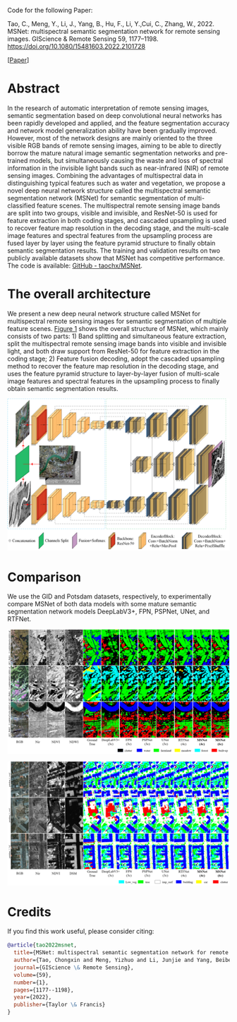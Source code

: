 Code for the following Paper:

Tao, C., Meng, Y., Li, J., Yang, B., Hu, F., Li, Y.,Cui, C., Zhang, W., 2022. MSNet: multispectral semantic segmentation network for remote sensing images. GIScience & Remote Sensing 59, 1177–1198. https://doi.org/10.1080/15481603.2022.2101728

[[Paper](https://www.tandfonline.com/doi/full/10.1080/15481603.2022.2101728)]

# Abstract

In the research of automatic interpretation of remote sensing images, semantic segmentation based on deep convolutional neural networks has been rapidly developed and applied, and the feature segmentation accuracy and network model generalization ability have been gradually improved. However, most of the network designs are mainly oriented to the three visible RGB bands of remote sensing images, aiming to be able to directly borrow the mature natural image semantic segmentation networks and pre-trained models, but simultaneously causing the waste and loss of spectral information in the invisible light bands such as near-infrared (NIR) of remote sensing images. Combining the advantages of multispectral data in distinguishing typical features such as water and vegetation, we propose a novel deep neural network structure called the multispectral semantic segmentation network (MSNet) for semantic segmentation of multi-classified feature scenes. The multispectral remote sensing image bands are split into two groups, visible and invisible, and ResNet-50 is used for feature extraction in both coding stages, and cascaded upsampling is used to recover feature map resolution in the decoding stage, and the multi-scale image features and spectral features from the upsampling process are fused layer by layer using the feature pyramid structure to finally obtain semantic segmentation results. The training and validation results on two publicly available datasets show that MSNet has competitive performance. The code is available: [GitHub - taochx/MSNet](https://github.com/taochx/MSNet).

# The overall architecture

We present a new deep neural network structure called MSNet for multispectral remote sensing images for semantic segmentation of multiple feature scenes. [Figure 1](https://www.tandfonline.com/doi/full/10.1080/15481603.2022.2101728#f0001) shows the overall structure of MSNet, which mainly consists of two parts: 1) Band splitting and simultaneous feature extraction, split the multispectral remote sensing image bands into visible and invisible light, and both draw support from ResNet-50 for feature extraction in the coding stage; 2) Feature fusion decoding, adopt the cascaded upsampling method to recover the feature map resolution in the decoding stage, and uses the feature pyramid structure to layer-by-layer fusion of multi-scale image features and spectral features in the upsampling process to finally obtain semantic segmentation results.

![fig1](/figs/fig1.png)

# Comparison

We use the GID and Potsdam datasets, respectively, to experimentally compare MSNet of both data models with some mature semantic segmentation network models DeepLabV3+, FPN, PSPNet, UNet, and RTFNet.

![fig5a](/figs/fig5a.png)

![fig7a](/figs/fig7a.png)

# Credits

If you find this work useful, please consider citing:

```bibtex
@article{tao2022msnet,
  title={MSNet: multispectral semantic segmentation network for remote sensing images},
  author={Tao, Chongxin and Meng, Yizhuo and Li, Junjie and Yang, Beibei and Hu, Fengmin and Li, Yuanxi and Cui, Changlu and Zhang, Wen},
  journal={GIScience \& Remote Sensing},
  volume={59},
  number={1},
  pages={1177--1198},
  year={2022},
  publisher={Taylor \& Francis}
}
```

